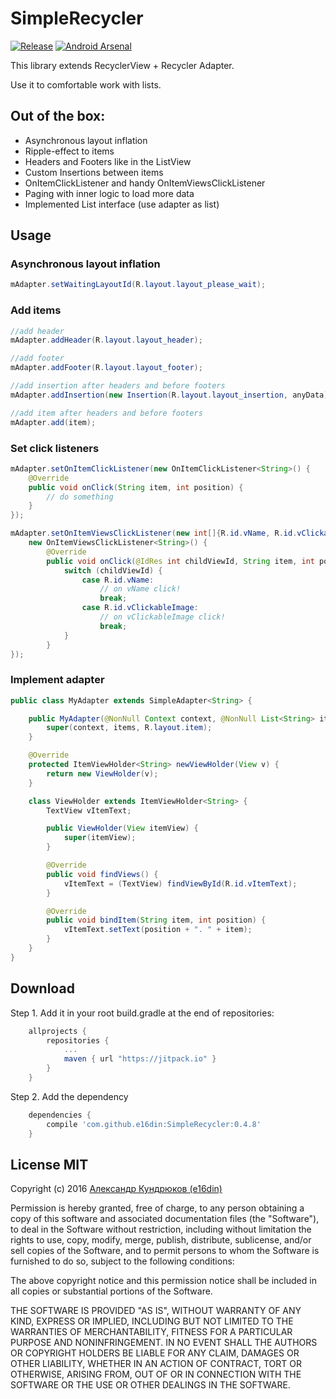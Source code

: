 # SimpleRecycler

[![Release](https://jitpack.io/v/e16din/SimpleRecycler.svg)](https://jitpack.io/#e16din/SimpleRecycler)
[![Android Arsenal](https://img.shields.io/badge/Android%20Arsenal-SimpleRecycler-green.svg?style=true)](https://android-arsenal.com/details/1/4223)

This library extends RecyclerView + Recycler Adapter.

Use it to comfortable work with lists.


## Out of the box:
* Asynchronous layout inflation
* Ripple-effect to items
* Headers and Footers like in the ListView
* Custom Insertions between items
* OnItemClickListener and handy OnItemViewsClickListener
* Paging with inner logic to load more data
* Implemented List interface (use adapter as list)


## Usage
### Asynchronous layout inflation
```java
mAdapter.setWaitingLayoutId(R.layout.layout_please_wait);
```

### Add items
```java
//add header
mAdapter.addHeader(R.layout.layout_header);

//add footer
mAdapter.addFooter(R.layout.layout_footer);

//add insertion after headers and before footers
mAdapter.addInsertion(new Insertion(R.layout.layout_insertion, anyData));

//add item after headers and before footers
mAdapter.add(item);
```

### Set click listeners
```java
mAdapter.setOnItemClickListener(new OnItemClickListener<String>() {
    @Override
    public void onClick(String item, int position) {
        // do something
    }
});

mAdapter.setOnItemViewsClickListener(new int[]{R.id.vName, R.id.vClickableImage},
    new OnItemViewsClickListener<String>() {
        @Override
        public void onClick(@IdRes int childViewId, String item, int position) {
            switch (childViewId) {
                case R.id.vName:
                    // on vName click!
                    break;
                case R.id.vClickableImage:
                    // on vClickableImage click!
                    break;
            }
        }
});
```

### Implement adapter
```java
public class MyAdapter extends SimpleAdapter<String> {

    public MyAdapter(@NonNull Context context, @NonNull List<String> items) {
        super(context, items, R.layout.item);
    }

    @Override
    protected ItemViewHolder<String> newViewHolder(View v) {
        return new ViewHolder(v);
    }

    class ViewHolder extends ItemViewHolder<String> {
        TextView vItemText;

        public ViewHolder(View itemView) {
            super(itemView);
        }

        @Override
        public void findViews() {
            vItemText = (TextView) findViewById(R.id.vItemText);
        }

        @Override
        public void bindItem(String item, int position) {
            vItemText.setText(position + ". " + item);
        }
    }
}
```


## Download
Step 1. Add it in your root build.gradle at the end of repositories:
```groovy
    allprojects {
        repositories {
            ...
            maven { url "https://jitpack.io" }
        }
    }
```
Step 2. Add the dependency
```groovy
    dependencies {
        compile 'com.github.e16din:SimpleRecycler:0.4.8'
    }
```

## License MIT
Copyright (c) 2016 [Александр Кундрюков (e16din)](http://goo.gl/pzjc8x)

Permission is hereby granted, free of charge, to any person obtaining a copy
of this software and associated documentation files (the "Software"), to deal
in the Software without restriction, including without limitation the rights
to use, copy, modify, merge, publish, distribute, sublicense, and/or sell
copies of the Software, and to permit persons to whom the Software is
furnished to do so, subject to the following conditions:

The above copyright notice and this permission notice shall be included in all
copies or substantial portions of the Software.

THE SOFTWARE IS PROVIDED "AS IS", WITHOUT WARRANTY OF ANY KIND, EXPRESS OR
IMPLIED, INCLUDING BUT NOT LIMITED TO THE WARRANTIES OF MERCHANTABILITY,
FITNESS FOR A PARTICULAR PURPOSE AND NONINFRINGEMENT. IN NO EVENT SHALL THE
AUTHORS OR COPYRIGHT HOLDERS BE LIABLE FOR ANY CLAIM, DAMAGES OR OTHER
LIABILITY, WHETHER IN AN ACTION OF CONTRACT, TORT OR OTHERWISE, ARISING FROM,
OUT OF OR IN CONNECTION WITH THE SOFTWARE OR THE USE OR OTHER DEALINGS IN THE
SOFTWARE.
